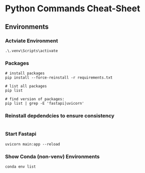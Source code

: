 # Python Commands Cheat-Sheet

## Environments

### Actviate Environment
```
.\.venv\Scripts\activate
```

### Packages
```
# install packages
pip install --force-reinstall -r requirements.txt

# list all packages
pip list

# find version of packages:
pip list | grep -E 'fastapi|uvicorn'
```

### Reinstall depdendcies to ensure consistency
```

```
### Start Fastapi 
```
uvicorn main:app --reload
```

### Show Conda (non-venv) Environments

```
conda env list
```

